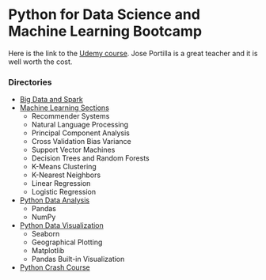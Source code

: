 # Python for Data Science and Machine Learning Bootcamp

Here is the link to the [Udemy course](https://www.udemy.com/python-for-data-science-and-machine-learning-bootcamp/). Jose Portilla is a great teacher and it is well worth the cost.

### Directories
* [Big Data and Spark](https://github.com/thomasdunlap/Python-DS-And-ML-Bootcamp/tree/master/Big-Data-and-Spark)
* [Machine Learning Sections](https://github.com/thomasdunlap/Python-DS-And-ML-Bootcamp/tree/master/Machine%20Learning%20Sections)
    * Recommender Systems
    * Natural Language Processing
    * Principal Component Analysis
    * Cross Validation Bias Variance
    * Support Vector Machines
    * Decision Trees and Random Forests
    * K-Means Clustering
    * K-Nearest Neighbors
    * Linear Regression
    * Logistic Regression
* [Python Data Analysis](https://github.com/thomasdunlap/Python-DS-And-ML-Bootcamp/tree/master/Python-for-Data-Analysis)
    * Pandas
    * NumPy
* [Python Data Visualization](https://github.com/thomasdunlap/Python-DS-And-ML-Bootcamp/tree/master/Python-for-Data-Visualization)
    * Seaborn
    * Geographical Plotting
    * Matplotlib
    * Pandas Built-in Visualization
* [Python Crash Course](https://github.com/thomasdunlap/Python-DS-And-ML-Bootcamp/tree/master/Python-Crash-Course)
